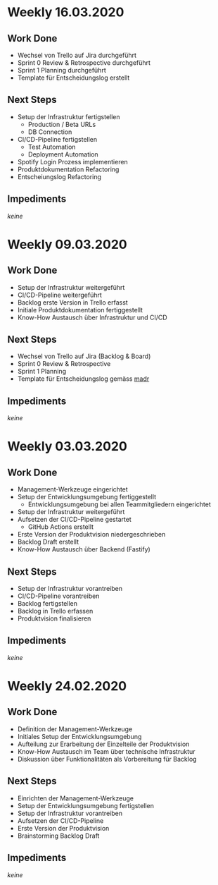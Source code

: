 # Weekly 16.03.2020

## Work Done
* Wechsel von Trello auf Jira durchgeführt
* Sprint 0 Review & Retrospective durchgeführt
* Sprint 1 Planning durchgeführt
* Template für Entscheidungslog erstellt

## Next Steps
* Setup der Infrastruktur fertigstellen
  * Production / Beta URLs
  * DB Connection
* CI/CD-Pipeline fertigstellen
  * Test Automation
  * Deployment Automation
* Spotify Login Prozess implementieren
* Produktdokumentation Refactoring
* Entscheiungslog Refactoring

## Impediments
_keine_

# Weekly 09.03.2020

## Work Done
* Setup der Infrastruktur weitergeführt
* CI/CD-Pipeline weitergeführt
* Backlog erste Version in Trello erfasst
* Initiale Produktdokumentation fertiggestellt
* Know-How Austausch über Infrastruktur und CI/CD

## Next Steps
* Wechsel von Trello auf Jira (Backlog & Board)
* Sprint 0 Review & Retrospective
* Sprint 1 Planning
* Template für Entscheidungslog gemäss [madr](https://github.com/adr/madr)

## Impediments
_keine_

# Weekly 03.03.2020

## Work Done
* Management-Werkzeuge eingerichtet
* Setup der Entwicklungsumgebung fertiggestellt
  * Entwicklungsumgebung bei allen Teammitgliedern eingerichtet
* Setup der Infrastruktur weitergeführt
* Aufsetzen der CI/CD-Pipeline gestartet
  * GitHub Actions erstellt
* Erste Version der Produktvision niedergeschrieben
* Backlog Draft erstellt
* Know-How Austausch über Backend (Fastify)

## Next Steps
* Setup der Infrastruktur vorantreiben
* CI/CD-Pipeline vorantreiben
* Backlog fertigstellen
* Backlog in Trello erfassen
* Produktvision finalisieren

## Impediments
_keine_

# <a name="2020-24-02"></a> Weekly 24.02.2020

## Work Done
* Definition der Management-Werkzeuge
* Initiales Setup der Entwicklungsumgebung
* Aufteilung zur Erarbeitung der Einzelteile der Produktvision
* Know-How Austausch im Team über technische Infrastruktur
* Diskussion über Funktionalitäten als Vorbereitung für Backlog

## Next Steps
* Einrichten der Management-Werkzeuge
* Setup der Entwicklungsumgebung fertigstellen
* Setup der Infrastruktur vorantreiben
* Aufsetzen der CI/CD-Pipeline
* Erste Version der Produktvision
* Brainstorming Backlog Draft

## Impediments
_keine_
